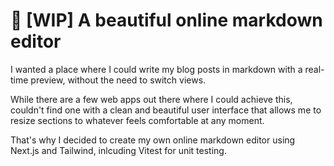 # 🚧 [WIP] A beautiful online markdown editor

I wanted a place where I could write my blog posts in markdown with a real-time preview, without the need to switch views.

While there are a few web apps out there where I could achieve this, couldn't find one with a clean and beautiful user interface that allows me to resize sections to whatever feels comfortable at any moment.

That's why I decided to create my own online markdown editor using Next.js and Tailwind, inlcuding Vitest for unit testing.
